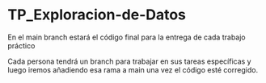 # TP_Exploracion-de-Datos

En el main branch estará el código final para la entrega de cada trabajo práctico

Cada persona tendrá un branch para trabajar en sus tareas específicas y luego iremos añadiendo esa rama a main una vez el código esté corregido.
